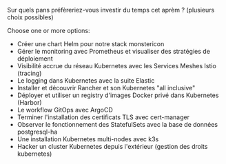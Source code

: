 
Sur quels pans préfèreriez-vous investir du temps cet aprèm ? (plusieurs choix possibles)

Choose one or more options:
- Créer une chart Helm pour notre stack monstericon 
- Gérer le monitoring avec Prometheus et visualiser des stratégies de déploiement 
- Visibilité accrue du réseau Kubernetes avec les Services Meshes Istio (tracing) 
- Le logging dans Kubernetes avec la suite Elastic 
- Installer et découvrir Rancher et son Kubernetes "all inclusive" 
- Déployer et utiliser un registry d'images Docker privé dans Kubernetes (Harbor) 
- Le workflow GitOps avec ArgoCD 
- Terminer l'installation des certificats TLS avec cert-manager 
- Observer le fonctionnement des StatefulSets avec la base de données postgresql-ha 
- Une installation Kubernetes multi-nodes avec k3s 
- Hacker un cluster Kubernetes depuis l'extérieur (gestion des droits kubernetes) 

